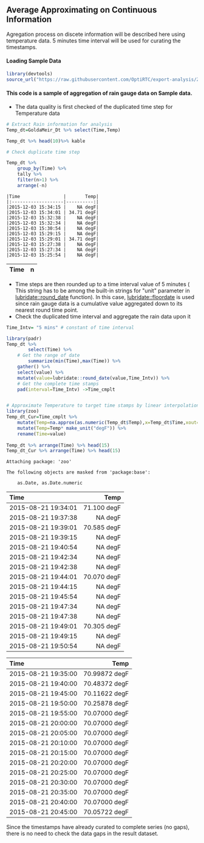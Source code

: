 
## Average Approximating on Continuous Information

Agregation process on discete information will be described here using temperature data. 5 minutes time interval will be used for curating the timestamps.

#### Loading Sample Data


```R
library(devtools)
source_url("https://raw.githubusercontent.com/OptiRTC/export-analysis/ZyuAFD-patch-1/Data/Loading%20Sample%20Data.R?token=AKLn5qtCQw2wdWyFj7-K_iBfF_SC7qI1ks5acIeYwA%3D%3D")
```

#### This code is a sample of aggregation of rain gauge data on Sample data. 

- The data quality is first checked of the duplicated time step for Temperature data



```R
# Extract Rain information for analysis
Temp_dt=GoldaMeir_Dt %>% select(Time,Temp) 

Temp_dt %>% head(10)%>% kable

# Check duplicate time step

Temp_dt %>% 
    group_by(Time) %>% 
    tally %>% 
    filter(n>1) %>% 
    arrange(-n)
```


    
    
    |Time                |       Temp|
    |:-------------------|----------:|
    |2015-12-03 15:34:15 |    NA degF|
    |2015-12-03 15:34:01 | 34.71 degF|
    |2015-12-03 15:32:38 |    NA degF|
    |2015-12-03 15:32:34 |    NA degF|
    |2015-12-03 15:30:54 |    NA degF|
    |2015-12-03 15:29:15 |    NA degF|
    |2015-12-03 15:29:01 | 34.71 degF|
    |2015-12-03 15:27:38 |    NA degF|
    |2015-12-03 15:27:34 |    NA degF|
    |2015-12-03 15:25:54 |    NA degF|



<table>
<thead><tr><th scope=col>Time</th><th scope=col>n</th></tr></thead>
<tbody>
</tbody>
</table>



- Time steps are then rounded up to a time interval value of 5 minutes ( This string has to be among the built-in strings for "unit" parameter in [lubridate::round_date](https://github.com/tidyverse/lubridate/blob/master/R/round.r) function). In this case, [lubridate::floordate](https://github.com/tidyverse/lubridate/blob/master/R/round.r) is used since rain gauge data is a cumulative value aggregated down to its nearest round time point.
- Check the duplicated time interval and aggregate the rain data upon it


```R
Time_Intv= "5 mins" # constant of time interval

library(padr)
Temp_dt %>% 
        select(Time) %>% 
    # Get the range of date
        summarize(min(Time),max(Time)) %>% 
    gather() %>% 
    select(value) %>% 
    mutate(value=lubridate::round_date(value,Time_Intv)) %>% 
    # Get the complete time stamps
    pad(interval=Time_Intv) ->Time_cmplt


# Approximate Temperature to target time stamps by linear interpolation 
library(zoo)
Temp_dt_Cur=Time_cmplt %>% 
    mutate(Temp=na.approx(as.numeric(Temp_dt$Temp),x=Temp_dt$Time,xout=Time_cmplt$value,na.rm=F)) %>% 
    mutate(Temp=Temp* make_unit("degF")) %>% 
    rename(Time=value)
      
Temp_dt %>% arrange(Time) %>% head(15)
Temp_dt_Cur %>% arrange(Time) %>% head(15)
```

    
    Attaching package: 'zoo'
    
    The following objects are masked from 'package:base':
    
        as.Date, as.Date.numeric
    
    


|Time | Temp|
|:-------------------|----------:|
|2015-08-21 19:34:01|71.100 degF        |
|2015-08-21 19:37:38| NA degF        |
|2015-08-21 19:39:01|70.585 degF        |
|2015-08-21 19:39:15|NA degF        |
|2015-08-21 19:40:54|NA degF        |
|2015-08-21 19:42:34|    NA degF        |
|2015-08-21 19:42:38|    NA degF        |
|2015-08-21 19:44:01|70.070 degF        |
|2015-08-21 19:44:15|    NA degF        |
|2015-08-21 19:45:54|    NA degF        |
|2015-08-21 19:47:34|    NA degF        |
|2015-08-21 19:47:38|    NA degF        |
|2015-08-21 19:49:01|70.305 degF        |
|2015-08-21 19:49:15|    NA degF        |
|2015-08-21 19:50:54|    NA degF        |





|Time | Temp|
|:-------------------|----------:|
|2015-08-21 19:35:00|70.99872 degF      |
|2015-08-21 19:40:00|70.48372 degF      |
|2015-08-21 19:45:00|70.11622 degF      |
|2015-08-21 19:50:00|70.25878 degF      |
|2015-08-21 19:55:00|70.07000 degF      |
|2015-08-21 20:00:00|70.07000 degF      |
|2015-08-21 20:05:00|70.07000 degF      |
|2015-08-21 20:10:00|70.07000 degF      |
|2015-08-21 20:15:00|70.07000 degF     |
|2015-08-21 20:20:00|70.07000 degF      |
|2015-08-21 20:25:00|70.07000 degF      |
|2015-08-21 20:30:00|70.07000 degF      |
|2015-08-21 20:35:00|70.07000 degF      |
|2015-08-21 20:40:00|70.07000 degF      |
|2015-08-21 20:45:00|70.05722 degF      |




Since the timestamps have already curated to complete series (no gaps), there is no need to check the data gaps in the result dataset.
